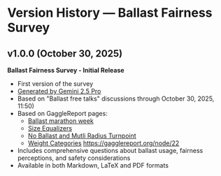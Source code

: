 # Version History — Ballast Fairness Survey

## v1.0.0 (October 30, 2025)
**Ballast Fairness Survey - Initial Release**

- First version of the survey
- [Generated by Gemini 2.5 Pro](https://gemini.google.com/share/aea46d726d63)
- Based on "Ballast free talks" discussions through October 30, 2025, 11:50)
- Based on GaggleReport pages:
  - [Ballast marathon week](https://gagglereport.org/ballast-marathon-week)
  - [Size Equalizers](https://gagglereport.org/equalizers)
  - [No Ballast and Mutli Radius Turnpoint]()
  - [Weight Categories]()
https://gagglereport.org/node/22
- Includes comprehensive questions about ballast usage, fairness perceptions, and safety considerations
- Available in both Markdown, LaTeX and PDF formats